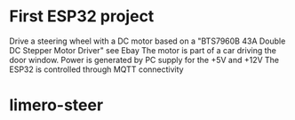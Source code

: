 # First ESP32 project
Drive a steering wheel with a DC motor based on a  "BTS7960B 43A Double DC Stepper Motor Driver"  see Ebay
The motor is part of a car driving the door window. 
Power is generated by PC supply for the +5V and +12V
The ESP32 is controlled through MQTT connectivity

# limero-steer
